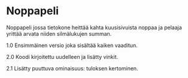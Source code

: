 # Noppapeli
Noppapeli jossa tietokone heittää kahta kuusisivuista noppaa ja pelaaja yrittää arvata niiden silmälukujen summan.

1.0 Ensimmäinen versio joka sisältää kaiken vaaditun.

2.0 Koodi kirjoitettu uudelleen ja lisätty vinkit.

2.1 Lisätty puuttuva ominaisuus: tuloksen kertominen.
